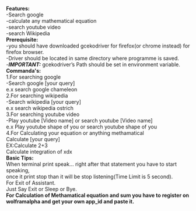 **Features:**  
-Search google  
-calculate any mathematical equation    
-search youtube video  
-search Wikipedia  
**Prerequisite:**  
-you should have downloaded gcekodriver for firefox(or chrome instead) for firefox browser.  
-Driver should be located in same directory where programme is saved.  
-***IMPORTANT:*** gcekodriver’s Path should be set in environment variable.  
**Commanda's:**  
1.For searching google  
-Search google [your query]  
e.x search google chameleon  
2.For searching wikipedia  
-Search wikipedia [your query]  
e.x search wikipedia ostrich  
3.For searching youtube video  
-Play  youtube  [Video name] or search  youtube  [Video name]  
e.x Play  youtube  shape of you or search  youtube  shape of you  
4.For Calculating your equation or anything methamatical  
Calculate [your query]  
EX:Calculate 2+3  
Calculate integration of xdx  
**Basic Tips:**  
When terminal print speak... right after that statement you have to start speaking,  
once it print stop than it will be stop listening(Time Limit is 5 second).  
For Exit of Assistant.   
Just Say Exit or Sleep or Bye.  
**For Calculation of Methamatical equation and sum you have to register on wolframalpha and get your own app_id and paste it.**  
 
 
